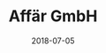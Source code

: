 ---
title:          "Affär GmbH"
date:           "2018-07-05"
draft:          false
robotsExclude:  true
---